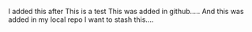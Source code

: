 I added this after
This is a test
This was added in github.....
And this was added in my local repo
I want to stash this....
